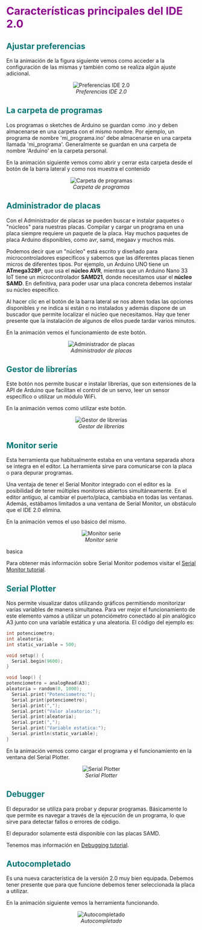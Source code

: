 # <FONT COLOR=#8B008B>Características principales del IDE 2.0</font>

## <FONT COLOR=#007575>**Ajustar preferencias**</font>

En la animación de la figura siguiente vemos como acceder a la configuración de las mismas y también como se realiza algún ajuste adicional.

<center>

![Preferencias IDE 2.0](../img/IDE/preferencias.gif)  
*Preferencias IDE 2.0*

</center>

## <FONT COLOR=#007575>**La carpeta de programas**</font>
Los programas o sketches de Arduino se guardan como .ino y deben almacenarse en una carpeta con el mismo nombre. Por ejemplo, un programa de nombre 'mi_programa.ino' debe almacenarse en una carpeta llamada 'mi_programa'. Generalmente se guardan en una carpeta de nombre 'Arduino' en la carpeta personal.

En la animación siguiente vemos como abrir y cerrar esta carpeta desde el botón de la barra lateral y como nos muestra el contenido

<center>

![Carpeta de programas](../img/IDE/archivos.gif)  
*Carpeta de programas*

</center>

## <FONT COLOR=#007575>**Administrador de placas**</font>
Con el Administrador de placas se pueden buscar e instalar paquetes o "núcleos" para nuestras placas. Compilar y cargar un programa en una placa siempre requiere un paquete de la placa. Hay muchos paquetes de placa Arduino disponibles, como avr, samd, megaav y muchos más.

Podemos decir que un "núcleo" está escrito y diseñado para microcontroladores específicos y sabemos que las diferentes placas tienen micros de diferentes tipos. Por ejemplo, un Arduino UNO tiene un **ATmega328P**, que usa el **núcleo AVR**, mientras que un Arduino Nano 33 IoT tiene un microcontrolador **SAMD21**, donde necesitamos usar el **núcleo SAMD**. En definitiva, para poder usar una placa concreta debemos instalar su núcleo específico.

Al hacer clic en el botón de la barra lateral se nos abren todas las opciones disponibles y ne indica si están o no instalados y además dispone de un buscador que permite localizar el núcleo que necesitamos. Hay que tener presente que la instalación de algunos de ellos puede tardar varios minutos.

En la animación vemos el funcionamiento de este botón.

<center>

![Administrador de placas](../img/IDE/placas.gif)  
*Administrador de placas*

</center>

## <FONT COLOR=#007575>**Gestor de librerías**</font>
Este botón nos permite buscar e instalar librerías, que son extensiones de la API de Arduino que facilitan el control de un servo, leer un sensor específico o utilizar un módulo WiFi.

En la animación vemos como utilizar este botón.

<center>

![Gestor de librerías](../img/IDE/librerias.gif)  
*Gestor de librerías*

</center>

## <FONT COLOR=#007575>**Monitor serie**</font>
Esta herramienta que habitualmente estaba en una ventana separada ahora se integra en el editor. La herramienta sirve para comunicarse con la placa o para depurar programas.

Una ventaja de tener el Serial Monitor integrado con el editor es la posibilidad de tener múltiples monitores abiertos simultáneamente. En el editor antiguo, al cambiar el puerto/placa, cambiaba en todas las ventanas. Además, estábamos limitados a una ventana de Serial Monitor, un obstáculo que el IDE 2.0 elimina.

En la animación vemos el uso básico del mismo.

<center>

![Monitor serie](../img/IDE/monitor.gif)  
*Monitor serie*

</center>basica

Para obtener más información sobre Serial Monitor podemos visitar el [Serial Monitor tutorial](https://docs.arduino.cc/software/ide-v2/tutorials/ide-v2-serial-monitor).

## <FONT COLOR=#007575>**Serial Plotter**</font>
Nos permite visualizar datos utilizando gráficos permitiendo monitorizar varias variables de manera simultanea. Para ver mejor el funcionamiento de este elemento vamos a utilizar un potenciómetro conectado al pin analógico A3 junto con una variable estática y una aleatoria. El código del ejemplo es:

~~~C++
int potenciometro;
int aleatoria;
int static_variable = 500;

void setup() {
  Serial.begin(9600);
}

void loop() {
potenciometro = analogRead(A3);
aleatoria = random(0, 1000);
  Serial.print("Potenciometro:");
  Serial.print(potenciometro);
  Serial.print(",");
  Serial.print("Valor aleatorio:");
  Serial.print(aleatoria);
  Serial.print(",");
  Serial.print("Variable estatica:");
  Serial.println(static_variable);
}
~~~

En la animación vemos como cargar el programa y el funcionamiento en la ventana del Serial Plotter.

<center>

![Serial Plotter](../img/IDE/SP.gif)  
*Serial Plotter*

</center>

## <FONT COLOR=#007575>**Debugger**</font>
El depurador se utiliza para probar y depurar programas. Básicamente lo que permite es navegar a través de la ejecución de un programa, lo que sirve para detectar fallos o errores de código.

El depurador solamente está disponible con las placas SAMD.

Tenemos mas información en [Debugging tutorial](https://docs.arduino.cc/software/ide-v2/tutorials/ide-v2-debugger).

## <FONT COLOR=#007575>**Autocompletado**</font>
Es una nueva característica de la versión 2.0 muy bien equipada. Debemos tener presente que para que funcione debemos tener seleccionada la placa a utilizar.

En la animación siguiente vemos la herramienta funcionando.

<center>

![Autocompletado](../img/IDE/autocompletado.gif)  
*Autocompletado*
